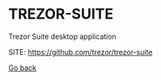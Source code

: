 # TREZOR-SUITE
 
 Trezor Suite desktop application
 
 SITE: https://github.com/trezor/trezor-suite

 [Go back](https://portable-linux-apps.github.io/apps.html)

